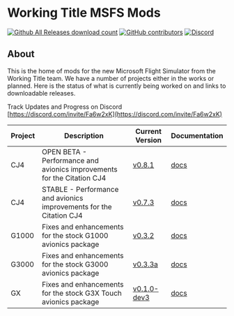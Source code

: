 # Working Title MSFS Mods

[![Github All Releases download count](https://img.shields.io/github/downloads/Working-Title-MSFS-Mods/fspackages/total?style=flat-square)](https://github.com/Working-Title-MSFS-Mods/fspackages/releases)
[![GitHub contributors](https://img.shields.io/github/contributors-anon/Working-Title-MSFS-Mods/fspackages?style=flat-square)](https://github.com/Working-Title-MSFS-Mods/fspackages/graphs/contributors)
[![Discord](https://img.shields.io/discord/750764704175226992.svg?label=&logo=discord&logoColor=ffffff&color=7389D8&labelColor=6A7EC2&style=flat-square)](https://discord.gg/Fa6w2xK)

## About

This is the home of mods for the new Microsoft Flight Simulator from the Working Title team.  We have a number of projects either in the works or planned.  Here is the status of what is currently being worked on and links to downloadable releases.

Track Updates and Progress on Discord [https://discord.com/invite/Fa6w2xK](https://discord.com/invite/Fa6w2xK)

Project | Description | Current Version | Documentation
--------|-------------|-----------------|--------------
CJ4 | OPEN BETA - Performance and avionics improvements for the Citation CJ4 | [v0.8.1](https://github.com/Working-Title-MSFS-Mods/fspackages/releases/tag/cj4-v0.8.1) | [docs](https://github.com/Working-Title-MSFS-Mods/fspackages/tree/main/docs/workingtitle-cj4)
CJ4 | STABLE - Performance and avionics improvements for the Citation CJ4 | [v0.7.3](https://github.com/Working-Title-MSFS-Mods/fspackages/releases/tag/cj4-v0.7.3) | [docs](https://github.com/Working-Title-MSFS-Mods/fspackages/tree/main/docs/workingtitle-cj4)
G1000 | Fixes and enhancements for the stock G1000 avionics package | [v0.3.2](https://github.com/Working-Title-MSFS-Mods/fspackages/releases/tag/g1000-v0.3.2) | [docs](https://github.com/Working-Title-MSFS-Mods/fspackages/tree/main/docs/workingtitle-g1000)
G3000 | Fixes and enhancements for the stock G3000 avionics package | [v0.3.3a](https://github.com/Working-Title-MSFS-Mods/fspackages/releases/tag/g3000-v0.3.3a) | [docs](https://github.com/Working-Title-MSFS-Mods/fspackages/tree/main/docs/workingtitle-g3000)
GX | Fixes and enhancements for the stock G3X Touch avionics package | [v0.1.0-dev3](https://github.com/Working-Title-MSFS-Mods/fspackages/releases/tag/gx-v0.1.0-dev3) | [docs](https://github.com/Working-Title-MSFS-Mods/fspackages/tree/main/docs/workingtitle-gx)
